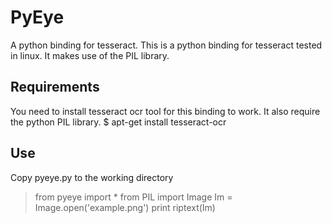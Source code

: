 PyEye
======
A python binding for tesseract.
This is a python binding for tesseract tested in linux. It makes use of the PIL library. 

Requirements
------------
You need to install tesseract ocr tool for this binding to work.
It also require the python PIL library.
  $ apt-get install tesseract-ocr

Use
---
Copy pyeye.py to the working directory
  > from pyeye import *
  > from PIL import Image
  > Im = Image.open('example.png')
  > print riptext(Im)






